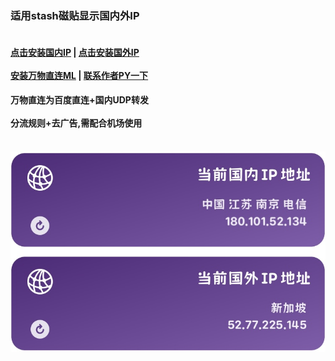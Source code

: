 ### 适用stash磁贴显示国内外IP  
#### <br/>[点击安装国内IP](https://link.stash.ws/install-override/raw.githubusercontent.com/LYJ01X/stash/main/gnip.stoverride)  |  [点击安装国外IP](https://link.stash.ws/install-override/raw.githubusercontent.com/LYJ01X/stash/main/gwip.stoverride) <br /><br />[安装万物直连ML](https://link.stash.ws/install-config/raw.githubusercontent.com/LYJ01X/stash/main/%E4%B8%87%E7%89%A9%E7%9B%B4%E8%BF%9E.yaml) |  [联系作者PY一下](https://api.uomg.com/api/qq.talk?qq=865068376)<br />
#### 万物直连为百度直连+国内UDP转发<br /><br />分流规则+去广告,需配合机场使用<br /><br />
<img src="/IP.jpg" alt="Alt text"/>
